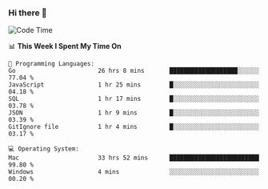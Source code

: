 ### Hi there 👋

<!--
**CrazyCollin/crazycollin** is a ✨ _special_ ✨ repository because its `README.md` (this file) appears on your GitHub profile.

Here are some ideas to get you started:

- 🔭 I’m currently working on ...
- 🌱 I’m currently learning ...
- 👯 I’m looking to collaborate on ...
- 🤔 I’m looking for help with ...
- 💬 Ask me about ...
- 📫 How to reach me: ...
- 😄 Pronouns: ...
- ⚡ Fun fact: ...
-->

<!--START_SECTION:waka-->
![Code Time](http://img.shields.io/badge/Code%20Time-2%2C416%20hrs%2029%20mins-blue)

📊 **This Week I Spent My Time On** 

```text
💬 Programming Languages: 
Go                       26 hrs 8 mins       ███████████████████░░░░░░   77.04 % 
JavaScript               1 hr 25 mins        █░░░░░░░░░░░░░░░░░░░░░░░░   04.18 % 
SQL                      1 hr 17 mins        █░░░░░░░░░░░░░░░░░░░░░░░░   03.78 % 
JSON                     1 hr 9 mins         █░░░░░░░░░░░░░░░░░░░░░░░░   03.39 % 
GitIgnore file           1 hr 4 mins         █░░░░░░░░░░░░░░░░░░░░░░░░   03.17 % 

💻 Operating System: 
Mac                      33 hrs 52 mins      █████████████████████████   99.80 % 
Windows                  4 mins              ░░░░░░░░░░░░░░░░░░░░░░░░░   00.20 % 
```


<!--END_SECTION:waka-->
